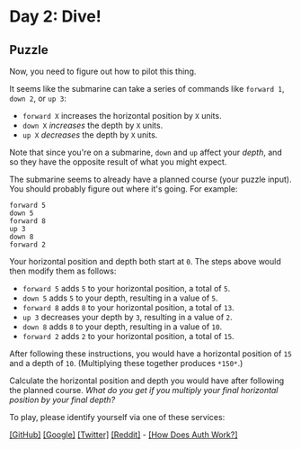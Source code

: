 # Day 2: Dive!

## Puzzle

Now, you need to figure out how to pilot this thing.


It seems like the submarine can take a series of commands like `forward 1`, `down 2`, or `up 3`:


* `forward X` increases the horizontal position by `X` units.
* `down X` *increases* the depth by `X` units.
* `up X` *decreases* the depth by `X` units.


Note that since you're on a submarine, `down` and `up` affect your *depth*, and so they have the opposite result of what you might expect.


The submarine seems to already have a planned course (your puzzle input). You should probably figure out where it's going. For example:



```
forward 5
down 5
forward 8
up 3
down 8
forward 2

```

Your horizontal position and depth both start at `0`. The steps above would then modify them as follows:


* `forward 5` adds `5` to your horizontal position, a total of `5`.
* `down 5` adds `5` to your depth, resulting in a value of `5`.
* `forward 8` adds `8` to your horizontal position, a total of `13`.
* `up 3` decreases your depth by `3`, resulting in a value of `2`.
* `down 8` adds `8` to your depth, resulting in a value of `10`.
* `forward 2` adds `2` to your horizontal position, a total of `15`.


After following these instructions, you would have a horizontal position of `15` and a depth of `10`. (Multiplying these together produces `*150*`.)


Calculate the horizontal position and depth you would have after following the planned course. *What do you get if you multiply your final horizontal position by your final depth?*



To play, please identify yourself via one of these services:


[[GitHub]](/auth/github) [[Google]](/auth/google) [[Twitter]](/auth/twitter) [[Reddit]](/auth/reddit) - [[How Does Auth Work?]](/about#faq_auth)
